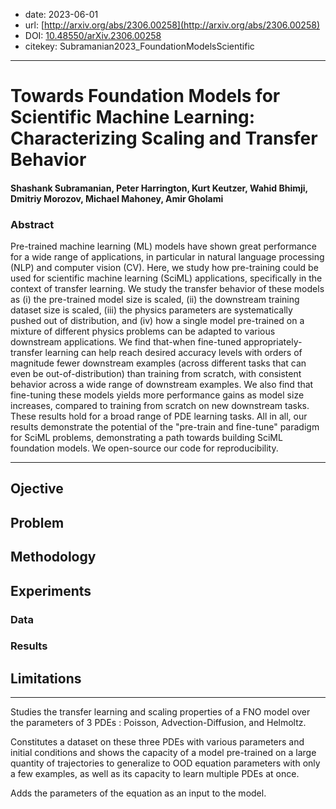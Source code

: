 - date: 2023-06-01
- url: [http://arxiv.org/abs/2306.00258](http://arxiv.org/abs/2306.00258)
- DOI: [10.48550/arXiv.2306.00258](https://doi.org/10.48550/arXiv.2306.00258)
- citekey: Subramanian2023_FoundationModelsScientific
---

# Towards Foundation Models for Scientific Machine Learning: Characterizing Scaling and Transfer Behavior

#### Shashank Subramanian, Peter Harrington, Kurt Keutzer, Wahid Bhimji, Dmitriy Morozov, Michael Mahoney, Amir Gholami

### Abstract

Pre-trained machine learning (ML) models have shown great performance for a wide range of applications, in particular in natural language processing (NLP) and computer vision (CV). Here, we study how pre-training could be used for scientific machine learning (SciML) applications, specifically in the context of transfer learning. We study the transfer behavior of these models as (i) the pre-trained model size is scaled, (ii) the downstream training dataset size is scaled, (iii) the physics parameters are systematically pushed out of distribution, and (iv) how a single model pre-trained on a mixture of different physics problems can be adapted to various downstream applications. We find that-when fine-tuned appropriately-transfer learning can help reach desired accuracy levels with orders of magnitude fewer downstream examples (across different tasks that can even be out-of-distribution) than training from scratch, with consistent behavior across a wide range of downstream examples. We also find that fine-tuning these models yields more performance gains as model size increases, compared to training from scratch on new downstream tasks. These results hold for a broad range of PDE learning tasks. All in all, our results demonstrate the potential of the "pre-train and fine-tune" paradigm for SciML problems, demonstrating a path towards building SciML foundation models. We open-source our code for reproducibility.

---

## Ojective

## Problem
<!-- regression / classification / génération ? -->
<!-- finetuning / adaptive learning ? -->
<!-- parametric / multiphysics ? -->

## Methodology
<!-- accent on encoding -->
<!-- transformer ? -->

## Experiments

### Data

### Results

## Limitations

---

Studies the transfer learning and scaling properties of a FNO model over the parameters of 3 PDEs : Poisson, Advection-Diffusion, and Helmoltz.

Constitutes a dataset on these three PDEs with various parameters and initial conditions and shows the capacity of a model pre-trained on a large quantity of trajectories to generalize to OOD equation parameters with only a few examples, as well as its capacity to learn multiple PDEs at once.

Adds the parameters of the equation as an input to the model.